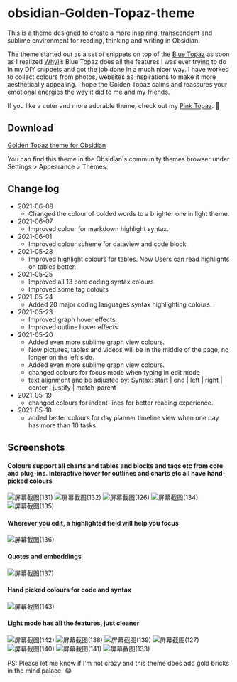 # obsidian-Golden-Topaz-theme

This is a theme designed to create a more inspiring, transcendent and sublime environment for reading, thinking and writing in Obsidian.

The theme started out as a set of snippets on top of the [Blue Topaz](https://forum.obsidian.md/t/theme-blue-topaz-v2-4-updated-20210403-for-v0-11-12/6425) as soon as I realized [WhyI](https://forum.obsidian.md/u/whyI)’s Blue Topaz does all the features I was ever trying to do in my DIY snippets and got the job done in a much nicer way. I have worked to collect colours from photos, websites as inspirations to make it more aesthetically appealing. I hope the Golden Topaz calms and reassures your emotional energies the way it did to me and my friends.

If you like a cuter and more adorable theme, check out my [Pink Topaz](https://forum.obsidian.md/t/pink-topaz-theme-for-flowers-and-sweetness/18451). :smiling_face_with_three_hearts:

## Download
[ Golden Topaz theme for Obsidian ](https://github.com/shaggyfeng/obsidian-Golden-Topaz-theme/files/6618759/Golden.Topaz.zip)

You can find this theme in the Obsidian's community themes browser under Settings > Appearance > Themes.

## Change log
- 2021-06-08
	- Changed the colour of bolded words to a brighter one in light theme.
- 2021-06-07
	- Improved colour for markdown highlight syntax.
- 2021-06-01
	- Improved colour scheme for dataview and code block.
- 2021-05-28
	- Improved highlight colours for tables. Now Users can read highlights on tables better.
- 2021-05-25
	- Improved all 13 core coding syntax colours
	- Improved some tag colours
- 2021-05-24
	- Added 20 major coding languages syntax highlighting colours.
- 2021-05-23
	- Improved graph hover effects.
	- Improved outline hover effects
- 2021-05-20
	- Added even more sublime graph view colours.
	- Now pictures, tables and videos will be in the middle of the page, no longer on the left side.      
	- Added even more sublime graph view colours.
	- changed colours for focus mode when typing in edit mode
	- text alignment and be adjusted by: Syntax: start | end | left | right | center | justify | match-parent
- 2021-05-19
	- changed colours for indent-lines for better reading experience.   
- 2021-05-18 
	- added better colours for day planner timeline view when one day 
           has more than 10 tasks.
		
## Screenshots
#### Colours support all charts and tables and blocks and tags etc from core and plug-ins. Interactive hover for outlines and charts etc all have hand-picked colours
![屏幕截图(131)](https://user-images.githubusercontent.com/75353922/119465973-2e5f7180-bd12-11eb-8621-458271fb7f09.png)
![屏幕截图(132)](https://user-images.githubusercontent.com/75353922/119465992-328b8f00-bd12-11eb-9e25-5973a002aacc.png)
![屏幕截图(126)](https://user-images.githubusercontent.com/75353922/119466016-391a0680-bd12-11eb-9f57-1e13efc2bcf3.png)
![屏幕截图(134)](https://user-images.githubusercontent.com/75353922/119466631-d07f5980-bd12-11eb-99f4-443dc2c8cbd6.png)
![屏幕截图(135)](https://user-images.githubusercontent.com/75353922/119466646-d5dca400-bd12-11eb-84f0-9aabeee49f07.png)

#### Wherever you edit, a highlighted field will help you focus
![屏幕截图(136)](https://user-images.githubusercontent.com/75353922/119466811-fb69ad80-bd12-11eb-9c89-3e22673ed74d.png)

#### Quotes and embeddings
![屏幕截图(137)](https://user-images.githubusercontent.com/75353922/119466890-0ae8f680-bd13-11eb-86ef-d929f9bdbb1c.png)

#### Hand picked colours for code and syntax 
![屏幕截图(143)](https://user-images.githubusercontent.com/75353922/119466965-1c320300-bd13-11eb-98e3-f777f44130bc.png)

#### Light mode has all the features, just cleaner
![屏幕截图(142)](https://user-images.githubusercontent.com/75353922/119467192-4a174780-bd13-11eb-811a-54d9b2374bd8.png)
![屏幕截图(138)](https://user-images.githubusercontent.com/75353922/119467215-4e436500-bd13-11eb-835d-8f542a5f496a.png)
![屏幕截图(139)](https://user-images.githubusercontent.com/75353922/119467245-54d1dc80-bd13-11eb-9b9e-a35e43809ca0.png)
![屏幕截图(127)](https://user-images.githubusercontent.com/75353922/119467268-5ac7bd80-bd13-11eb-848e-277898b93283.png)
![屏幕截图(140)](https://user-images.githubusercontent.com/75353922/119467286-5e5b4480-bd13-11eb-92de-1980f54e2740.png)
![屏幕截图(141)](https://user-images.githubusercontent.com/75353922/119467296-60bd9e80-bd13-11eb-9259-db326f02a09e.png)
![屏幕截图(133)](https://user-images.githubusercontent.com/75353922/119467309-631ff880-bd13-11eb-91a3-d0e2b399402e.png)


PS:  Please let me know if I’m not crazy and this theme does add gold bricks in the mind palace. :joy:
